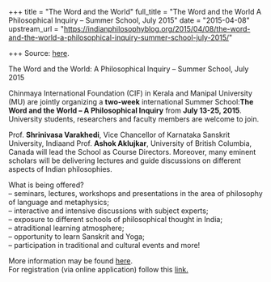 +++
title = "The Word and the World"
full_title = "The Word and the World A Philosophical Inquiry – Summer School, July 2015"
date = "2015-04-08"
upstream_url = "https://indianphilosophyblog.org/2015/04/08/the-word-and-the-world-a-philosophical-inquiry-summer-school-july-2015/"

+++
Source: [here](https://indianphilosophyblog.org/2015/04/08/the-word-and-the-world-a-philosophical-inquiry-summer-school-july-2015/).

The Word and the World: A Philosophical Inquiry –  Summer School, July 2015

Chinmaya International Foundation (CIF) in Kerala and Manipal University
(MU) are jointly organizing a **two-week** international Summer
School:**The Word and the World – A Philosophical Inquiry** from **July
13-25, 2015**.  
University students, researchers and faculty members are welcome to
join.

Prof. **Shrinivasa Varakhedi**, Vice Chancellor of Karnataka Sanskrit
University, Indiaand Prof. **Ashok Aklujkar**, University of British
Columbia, Canada will lead the School as Course Directors. Moreover,
many eminent scholars will be delivering lectures and guide discussions
on different aspects of Indian philosophies.

What is being offered?  
– seminars, lectures, workshops and presentations in the area of
philosophy of language and metaphysics;  
– interactive and intensive discussions with subject experts;  
– exposure to different schools of philosophical thought in India;  
– atraditional learning atmosphere;  
– opportunity to learn Sanskrit and Yoga;  
– participation in traditional and cultural events and more!

More information may be found
[here](http://data.axmag.com/data/201412/20141223/U107002_F317846/FLASH/index.html).  
For registration (via online application) follow this
[link.](http://chinfo.org/mu-cif/applicationform.php)
